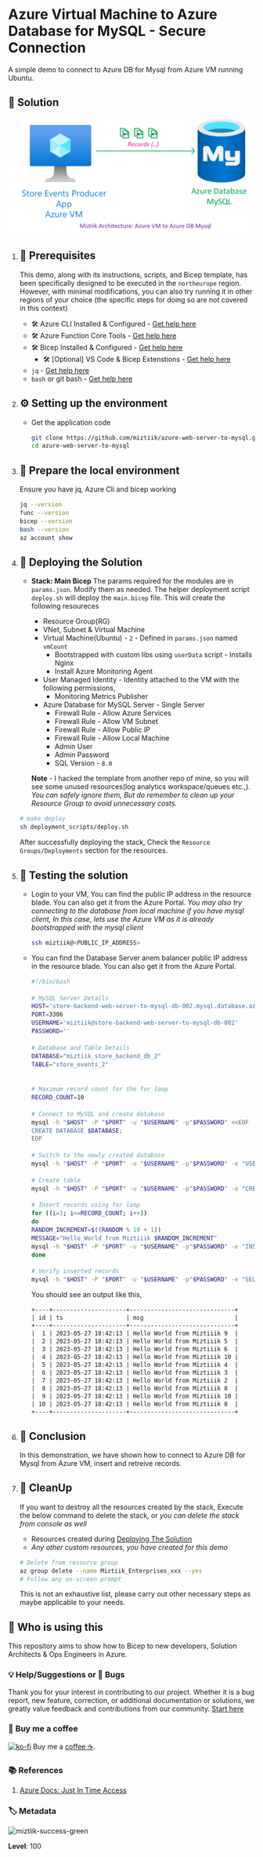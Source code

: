 # Azure Virtual Machine to Azure Database for MySQL - Secure Connection

A simple demo to connect to Azure DB for Mysql from Azure VM running Ubuntu.

## 🎯 Solution

![Miztiik Automation - Azure Virtual Machine to Azure Database for MySQL - Secure Connection](images/miztiik_architecture_azure_vm_to_azure_mysql_001.png)

1. ## 🧰 Prerequisites

   This demo, along with its instructions, scripts, and Bicep template, has been specifically designed to be executed in the `northeurope` region. However, with minimal modifications, you can also try running it in other regions of your choice (the specific steps for doing so are not covered in this context)

   - 🛠 Azure CLI Installed & Configured - [Get help here](https://learn.microsoft.com/en-us/cli/azure/install-azure-cli)
   - 🛠 Azure Function Core Tools - [Get help here](https://learn.microsoft.com/en-us/azure/azure-functions/functions-run-local?tabs=v4%2Cwindows%2Ccsharp%2Cportal%2Cbash#install-the-azure-functions-core-tools)
   - 🛠 Bicep Installed & Configured - [Get help here](https://learn.microsoft.com/en-us/azure/azure-resource-manager/bicep/install)
     - 🛠 [Optional] VS Code & Bicep Extenstions - [Get help here](https://learn.microsoft.com/en-us/azure/azure-resource-manager/bicep/install#vs-code-and-bicep-extension)
   - `jq` - [Get help here](https://stedolan.github.io/jq/download/)
   - `bash` or git bash - [Get help here](https://git-scm.com/downloads)

2. ## ⚙️ Setting up the environment

   - Get the application code

     ```bash
     git clone https://github.com/miztiik/azure-web-server-to-mysql.git
     cd azure-web-server-to-mysql
     ```

3. ## 🚀 Prepare the local environment

   Ensure you have jq, Azure Cli and bicep working

   ```bash
   jq --version
   func --version
   bicep --version
   bash --version
   az account show
   ```

4. ## 🚀 Deploying the Solution

   - **Stack: Main Bicep**
     The params required for the modules are in `params.json`. Modify them as needed. The helper deployment script `deploy.sh` will deploy the `main.bicep` file. This will create the following resoureces
     - Resource Group(RG)
     - VNet, Subnet & Virtual Machine
     - Virtual Machine(Ubuntu) - `2` - Defined in `params.json` named `vmCount`
        - Bootstrapped with custom libs using `userData` script - Installs Nginx
        - Install Azure Monitoring Agent
     - User Managed Identity - Identity attached to the VM with the following permissions,
        - Monitoring Metrics Publisher
     - Azure Database for MySQL Server - Single Server
        - Firewall Rule - Allow Azure Services
        - Firewall Rule - Allow VM Subnet
        - Firewall Rule - Allow Public IP
        - Firewall Rule - Allow Local Machine
        - Admin User
        - Admin Password
        - SQL Version  - `8.0`

     **Note** - I hacked the template from another repo of mine, so you will see some unused resources(log analytics workspace/queues etc.,). _You can safely ignore them, But do remember to clean up your Resource Group to avoid unnecessary costs._

    ```bash
    # make deploy
    sh deployment_scripts/deploy.sh
    ```

     After successfully deploying the stack, Check the `Resource Groups/Deployments` section for the resources.

5. ## 🔬 Testing the solution

   - Login to your VM, You can find the public IP address in the resource blade. You can also get it from the Azure Portal. _You may also try connecting to the database from local machine if you have mysql client, In this case, lets use the Azure VM as it is already bootstrapped with the mysql client_

     ```bash
     ssh miztiik@<PUBLIC_IP_ADDRESS>
     ```

   - You can find the Database Server anem balancer public IP address in the resource blade. You can also get it from the Azure Portal.

      ```bash
      #!/bin/bash

      # MySQL Server Details
      HOST='store-backend-web-server-to-mysql-db-002.mysql.database.azure.com'
      PORT=3306
      USERNAME='miztiik@store-backend-web-server-to-mysql-db-002'
      PASSWORD=''

      # Database and Table Details
      DATABASE="miztiik_store_backend_db_2"
      TABLE="store_events_2"


      # Maximum record count for the for loop
      RECORD_COUNT=10

      # Connect to MySQL and create database
      mysql -h "$HOST" -P "$PORT" -u "$USERNAME" -p"$PASSWORD" <<EOF
      CREATE DATABASE $DATABASE;
      EOF

      # Switch to the newly created database
      mysql -h "$HOST" -P "$PORT" -u "$USERNAME" -p"$PASSWORD" -e "USE $DATABASE;"

      # Create table
      mysql -h "$HOST" -P "$PORT" -u "$USERNAME" -p"$PASSWORD" -e "CREATE TABLE IF NOT EXISTS $DATABASE.$TABLE (id INT PRIMARY KEY, ts TIMESTAMP, msg VARCHAR(255));"

      # Insert records using for loop
      for ((i=1; i<=RECORD_COUNT; i++))
      do
      RANDOM_INCREMENT=$((RANDOM % 10 + 1))
      MESSAGE="Hello World from Miztiiik $RANDOM_INCREMENT"
      mysql -h "$HOST" -P "$PORT" -u "$USERNAME" -p"$PASSWORD" -e "INSERT INTO $DATABASE.$TABLE (id, ts, msg) VALUES ($i, CURRENT_TIMESTAMP, '$MESSAGE');"
      done

      # Verify inserted records
      mysql -h "$HOST" -P "$PORT" -u "$USERNAME" -p"$PASSWORD" -e "SELECT * FROM $DATABASE.$TABLE;"
      ```

      You should see an output like this,

      ```text
      +----+---------------------+------------------------------+
      | id | ts                  | msg                          |
      +----+---------------------+------------------------------+
      |  1 | 2023-05-27 18:42:13 | Hello World from Miztiiik 9  |
      |  2 | 2023-05-27 18:42:13 | Hello World from Miztiiik 5  |
      |  3 | 2023-05-27 18:42:13 | Hello World from Miztiiik 6  |
      |  4 | 2023-05-27 18:42:13 | Hello World from Miztiiik 10 |
      |  5 | 2023-05-27 18:42:13 | Hello World from Miztiiik 4  |
      |  6 | 2023-05-27 18:42:13 | Hello World from Miztiiik 3  |
      |  7 | 2023-05-27 18:42:13 | Hello World from Miztiiik 2  |
      |  8 | 2023-05-27 18:42:13 | Hello World from Miztiiik 8  |
      |  9 | 2023-05-27 18:42:13 | Hello World from Miztiiik 10 |
      | 10 | 2023-05-27 18:42:13 | Hello World from Miztiiik 8  |
      +----+---------------------+------------------------------+
      ```

6. ## 📒 Conclusion

   In this demonstration, we have shown how to connect to Azure DB for Mysql from Azure VM, insert and retreive records.
  
7. ## 🧹 CleanUp

   If you want to destroy all the resources created by the stack, Execute the below command to delete the stack, or _you can delete the stack from console as well_

   - Resources created during [Deploying The Solution](#-deploying-the-solution)
   - _Any other custom resources, you have created for this demo_

   ```bash
   # Delete from resource group
   az group delete --name Miztiik_Enterprises_xxx --yes
   # Follow any on-screen prompt
   ```

   This is not an exhaustive list, please carry out other necessary steps as maybe applicable to your needs.

## 📌 Who is using this

This repository aims to show how to Bicep to new developers, Solution Architects & Ops Engineers in Azure.

### 💡 Help/Suggestions or 🐛 Bugs

Thank you for your interest in contributing to our project. Whether it is a bug report, new feature, correction, or additional documentation or solutions, we greatly value feedback and contributions from our community. [Start here](/issues)

### 👋 Buy me a coffee

[![ko-fi](https://www.ko-fi.com/img/githubbutton_sm.svg)](https://ko-fi.com/Q5Q41QDGK) Buy me a [coffee ☕][900].

### 📚 References

1. [Azure Docs: Just In Time Access][10]

### 🏷️ Metadata

![miztiik-success-green](https://img.shields.io/badge/Miztiik:Automation:Level-100-green)

**Level**: 100

[10]: https://learn.microsoft.com/en-us/azure/defender-for-cloud/just-in-time-access-usage

[100]: https://www.udemy.com/course/aws-cloud-security/?referralCode=B7F1B6C78B45ADAF77A9
[101]: https://www.udemy.com/course/aws-cloud-security-proactive-way/?referralCode=71DC542AD4481309A441
[102]: https://www.udemy.com/course/aws-cloud-development-kit-from-beginner-to-professional/?referralCode=E15D7FB64E417C547579
[103]: https://www.udemy.com/course/aws-cloudformation-basics?referralCode=93AD3B1530BC871093D6
[899]: https://www.udemy.com/user/n-kumar/
[900]: https://ko-fi.com/miztiik
[901]: https://ko-fi.com/Q5Q41QDGK